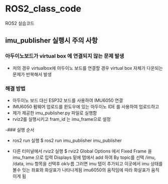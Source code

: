 # ROS2_class_code
ROS2 실습코드 

## imu_publisher 실행시 주의 사항 
### 아두이노보드가 virtual box 에 연결되지 않는 문제 발생
  - 저의 경우 virtualbox에 아두이노 보드를 연결할 경우 virtual box 자체가 다운되는 문제가 반복해서 발생

  ### 해결 방법 
  - 아두이노 보드 대신 ESP32 보드를 사용하여 IMU6050 연결
  - IMU6050 펌웨어 업로드를 윈도우에 있는 아두이노 IDE 를 사용하여 업로드하고
  - 제가 제공한 imu_publisher.py 파일로 실행함
  - rviz2를 실행시키고 fram_id 는 imu_frame으로 설정

  -### 실행 순서
  - ros2 run  실행
      $ ros2 run imu_publisher imu_publisher
    
  - 다른 터미널에서 rviz2 실행
      $ rviz2
      Global Options 에서 Fixed Frame 을 imu_frame 으로 입력
      Displays 밑에 탭에서 add  하여   By topic를 선택
      /imu, /data, imu 항목을 선택후 ok누름
    그러면 imu 탭이 추가되고 이곳에서 imu 상태를 볼수 잇는 좌표와 화살표가 나타나게됨
    imu6050의 움직임에 따라 화살표가 움직이게 됨

    

